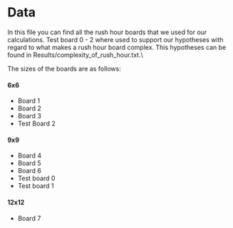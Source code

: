 # Data

In this file you can find all the rush hour boards that we used for our calculations. Test board 0 - 2 where used to support our hypotheses with regard to what makes a rush hour board complex. This hypotheses can be found in Results/complexity_of_rush_hour.txt.\

The sizes of the boards are as follows:

#### 6x6
* Board 1
* Board 2
* Board 3
* Test Board 2

#### 9x9
* Board 4
* Board 5
* Board 6
* Test board 0
* Test board 1

#### 12x12
* Board 7
